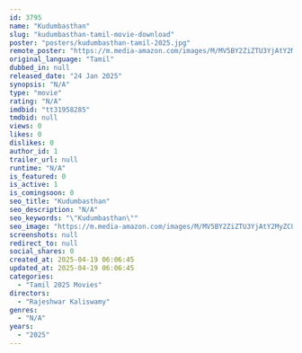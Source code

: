 ```yaml
---
id: 3795
name: "Kudumbasthan"
slug: "kudumbasthan-tamil-movie-download"
poster: "posters/kudumbasthan-tamil-2025.jpg"
remote_poster: "https://m.media-amazon.com/images/M/MV5BY2ZiZTU3YjAtY2MyZC00MzZhLThkNjItODA5MTc5ZDM5NjM3XkEyXkFqcGc@._V1_SX300.jpg"
original_language: "Tamil"
dubbed_in: null
released_date: "24 Jan 2025"
synopsis: "N/A"
type: "movie"
rating: "N/A"
imdbid: "tt31958285"
tmdbid: null
views: 0
likes: 0
dislikes: 0
author_id: 1
trailer_url: null
runtime: "N/A"
is_featured: 0
is_active: 1
is_comingsoon: 0
seo_title: "Kudumbasthan"
seo_description: "N/A"
seo_keywords: "\"Kudumbasthan\""
seo_image: "https://m.media-amazon.com/images/M/MV5BY2ZiZTU3YjAtY2MyZC00MzZhLThkNjItODA5MTc5ZDM5NjM3XkEyXkFqcGc@._V1_SX300.jpg"
screenshots: null
redirect_to: null
social_shares: 0
created_at: 2025-04-19 06:06:45
updated_at: 2025-04-19 06:06:45
categories:
  - "Tamil 2025 Movies"
directors:
  - "Rajeshwar Kaliswamy"
genres:
  - "N/A"
years:
  - "2025"
---
```

